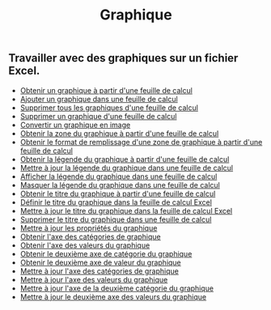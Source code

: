 ﻿---
title: Graphique
second_title: Aspose.Cells Cloud Documen
type: docs
url: /fr/charts/
aliases: [/working-with-charts/]
keywords: REST API, spreadsheets, excel, chart
description: "Cells.Cloud API pour Excel fonctionnent : les cartes fonctionnent"
weight: 100
kwords: Excel, Office Cloud, REST API, feuille de calcul, PDF, CSV, Json, Markdwon, graphiques
---
## Travailler avec des graphiques sur un fichier Excel.

- [Obtenir un graphique à partir d'une feuille de calcul](/cells/fr/get-chart-from-a-worksheet/)
- [Ajouter un graphique dans une feuille de calcul](/cells/fr/add-a-chart-in-a-worksheet/)
- [Supprimer tous les graphiques d'une feuille de calcul](/cells/fr/delete-all-charts-from-a-worksheet/)
- [Supprimer un graphique d'une feuille de calcul](/cells/fr/delete-a-chart-from-a-worksheet/)
- [Convertir un graphique en image](/cells/fr/convert-chart-to-image/)
- [Obtenir la zone du graphique à partir d'une feuille de calcul](/cells/fr/get-chart-area-from-a-worksheet/)
- [Obtenir le format de remplissage d'une zone de graphique à partir d'une feuille de calcul](/cells/fr/get-fill-format-of-a-chart-area-from-a-worksheet/)
- [Obtenir la légende du graphique à partir d'une feuille de calcul](/cells/fr/get-chart-legend-from-a-worksheet/)
- [Mettre à jour la légende du graphique dans une feuille de calcul](/cells/fr/update-chart-legend-in-a-worksheet/)
- [Afficher la légende du graphique dans une feuille de calcul](/cells/fr/show-chart-legend-in-a-worksheet/)
- [Masquer la légende du graphique dans une feuille de calcul](/cells/fr/hide-chart-legend-in-a-worksheet/)
- [Obtenir le titre du graphique à partir d'une feuille de calcul](/cells/fr/get-chart-title-from-a-worksheet/)
- [Définir le titre du graphique dans la feuille de calcul Excel](/cells/fr/set-chart-title-in-excel-worksheet/)
- [Mettre à jour le titre du graphique dans la feuille de calcul Excel](/cells/fr/update-chart-title-in-excel-worksheet/)
- [Supprimer le titre du graphique dans une feuille de calcul](/cells/fr/delete-chart-title-in-a-worksheet/)
- [Mettre à jour les propriétés du graphique](/cells/fr/charts/propreties/update/)
- [Obtenir l'axe des catégories de graphique](/cells/fr/charts/category-axis/get/)
- [Obtenir l'axe des valeurs du graphique](/cells/fr/charts/value-axis/get/)
- [Obtenir le deuxième axe de catégorie du graphique](/cells/fr/charts/second-category-axis/get/)
- [Obtenir le deuxième axe de valeur du graphique](/cells/fr/charts/second-value-axis/get/)
- [Mettre à jour l'axe des catégories de graphique](/cells/fr/charts/category-axis/update/)
- [Mettre à jour l'axe des valeurs du graphique](/cells/fr/charts/value-axis/update/)
- [Mettre à jour l'axe de la deuxième catégorie du graphique](/cells/fr/charts/second-category-axis/update/)
- [Mettre à jour le deuxième axe des valeurs du graphique](/cells/fr/charts/second-value-axis/update/)
